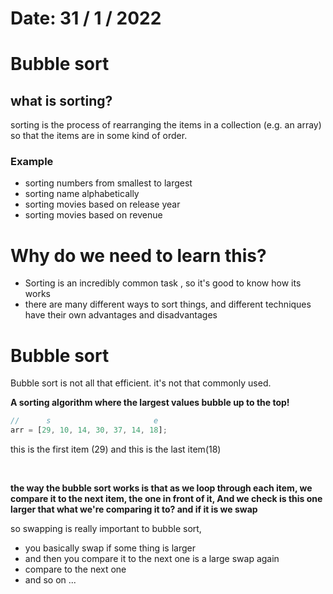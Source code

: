 # Date: 31 / 1 / 2022

# Bubble sort

## what is sorting?

sorting is the process of rearranging the items in a collection (e.g. an array) so that the items are in some kind of order.

### Example

- sorting numbers from smallest to largest
- sorting name alphabetically
- sorting movies based on release year
- sorting movies based on revenue

# Why do we need to learn this?

- Sorting is an incredibly common task , so it's good to know how its works
- there are many different ways to sort things, and different techniques have their own advantages and disadvantages

# Bubble sort

Bubble sort is not all that efficient. it's not that commonly used.
<br>

**A sorting algorithm where the largest values bubble up to the top!**

```js
//      s                       e
arr = [29, 10, 14, 30, 37, 14, 18];
```

this is the first item (29) and this is the last item(18)

<br>

**the way the bubble sort works is that as we loop through each item, we compare it to the next item, the one in front of it, And we check is this one larger that what we're comparing it to? and if it is we swap**
<br>

so swapping is really important to bubble sort,

- you basically swap if some thing is larger
- and then you compare it to the next one is a large swap again
- compare to the next one
- and so on ...
